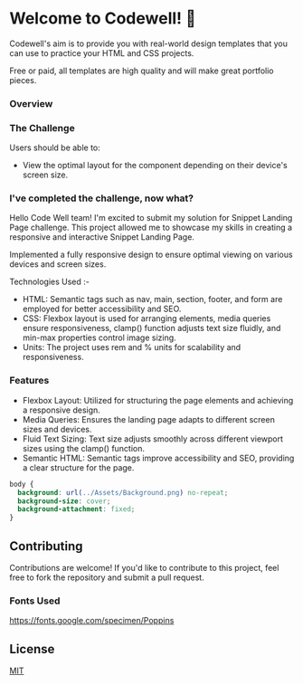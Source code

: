 # Welcome to Codewell! 👋

Codewell's aim is to provide you with real-world design templates that you can use to practice your HTML and CSS projects.

Free or paid, all templates are high quality and will make great portfolio pieces.

### Overview

### The Challenge

Users should be able to:

- View the optimal layout for the component depending on their device's screen size.

### I've completed the challenge, now what?

Hello Code Well team! I'm excited to submit my solution for Snippet Landing Page challenge. This project allowed me to showcase my skills in creating a responsive and interactive Snippet Landing Page.

Implemented a fully responsive design to ensure optimal viewing on various devices and screen sizes.

Technologies Used :-

- HTML: Semantic tags such as nav, main, section, footer, and form are employed for better accessibility and SEO.
- CSS: Flexbox layout is used for arranging elements, media queries ensure responsiveness, clamp() function adjusts
  text size fluidly, and min-max properties control image sizing.
- Units: The project uses rem and % units for scalability and responsiveness.

### Features

- Flexbox Layout: Utilized for structuring the page elements and achieving a responsive design.
- Media Queries: Ensures the landing page adapts to different screen sizes and devices.
- Fluid Text Sizing: Text size adjusts smoothly across different viewport sizes using the clamp() function.
- Semantic HTML: Semantic tags improve accessibility and SEO, providing a clear structure for the page.

```css
body {
  background: url(../Assets/Background.png) no-repeat;
  background-size: cover;
  background-attachment: fixed;
}
```

## Contributing

Contributions are welcome! If you'd like to contribute to this project, feel free to fork the repository and submit a pull request.

### Fonts Used

https://fonts.google.com/specimen/Poppins

## License

[MIT](https://choosealicense.com/licenses/mit/)
